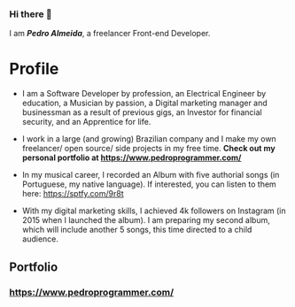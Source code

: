 ### Hi there  👋

I am ***Pedro Almeida***, a freelancer Front-end Developer.


# Profile

- I am a Software Developer by profession, an Electrical Engineer by education, a Musician by passion, a Digital marketing manager and businessman as a result of previous gigs, an Investor for financial security, and an Apprentice for life.

- I work in a large (and growing) Brazilian company and I make my own freelancer/ open source/ side projects in my free time. **Check out my personal portfolio at <https://www.pedroprogrammer.com/>**

- In my musical career, I recorded an Album with five authorial songs (in Portuguese, my native language). If interested, you can listen to them here: https://sptfy.com/9r8t

- With my digital marketing skills, I achieved 4k followers on Instagram (in 2015 when I launched the album). I am preparing my second album, which will include another 5 songs, this time directed to a child audience.

## Portfolio

### <https://www.pedroprogrammer.com/>
